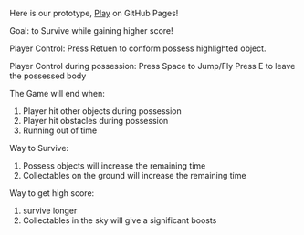 Here is our prototype, [Play](https://pipy-weng.github.io/526_HW2/) on GitHub Pages!

Goal: to Survive while gaining higher score!

Player Control: 
Press Retuen to conform possess highlighted object.

Player Control during possession:
Press Space to Jump/Fly
Press E to leave the possessed body

The Game will end when:
1. Player hit other objects during possession
2. Player hit obstacles during possession
3. Running out of time

Way to Survive:
1. Possess objects will increase the remaining time
2. Collectables on the ground will increase the remaining time

Way to get high score:
1. survive longer
2. Collectables in the sky will give a significant boosts
